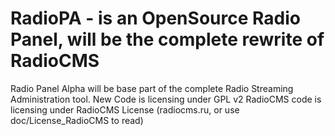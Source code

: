 RadioPA - is an OpenSource Radio Panel, will be the complete rewrite of RadioCMS
=======
Radio Panel Alpha will be base part of the complete Radio Streaming Administration tool.
New Code is licensing under GPL v2
RadioCMS code is licensing under RadioCMS License (radiocms.ru, or use doc/License_RadioCMS to read)
